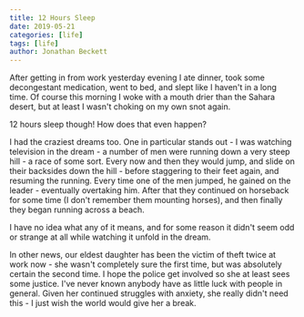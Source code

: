 ```yaml
---
title: 12 Hours Sleep
date: 2019-05-21
categories: [life]
tags: [life]
author: Jonathan Beckett
---
```


After getting in from work yesterday evening I ate dinner, took some decongestant medication, went to bed, and slept like I haven't in a long time. Of course this morning I woke with a mouth drier than the Sahara desert, but at least I wasn't choking on my own snot again.

12 hours sleep though! How does that even happen?

I had the craziest dreams too. One in particular stands out - I was watching television in the dream - a number of men were running down a very steep hill - a race of some sort. Every now and then they would jump, and slide on their backsides down the hill - before staggering to their feet again, and resuming the running. Every time one of the men jumped, he gained on the leader - eventually overtaking him. After that they continued on horseback for some time (I don't remember them mounting horses), and then finally they began running across a beach.

I have no idea what any of it means, and for some reason it didn't seem odd or strange at all while watching it unfold in the dream.

In other news, our eldest daughter has been the victim of theft twice at work now - she wasn't completely sure the first time, but was absolutely certain the second time. I hope the police get involved so she at least sees some justice. I've never known anybody have as little luck with people in general. Given her continued struggles with anxiety, she really didn't need this - I just wish the world would give her a break.